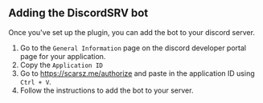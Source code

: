 ## Adding the DiscordSRV bot

Once you've set up the plugin, you can add the bot to your discord server.

1. Go to the `General Information` page on the discord developer portal page
   for your application.
1. Copy the `Application ID`
1. Go to <https://scarsz.me/authorize> and paste in the application ID using
   `Ctrl + V`.
1. Follow the instructions to add the bot to your server.

